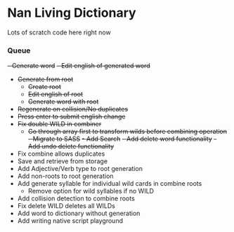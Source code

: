 # Nan Living Dictionary

Lots of scratch code here right now

### Queue

~~- Generate word~~
~~- Edit english of generated word~~
- ~~Generate from root~~
  - ~~Create root~~
  - ~~Edit english of root~~
  - ~~Generate word with root~~
- ~~Regenerate on collision/No duplicates~~
- ~~Press enter to submit english change~~
- ~~Fix double WILD in combiner~~
    - ~~Go through array first to transform wilds before combining operation~~
~~- Migrate to SASS~~
~~- Add Search~~
~~- Add delete word functionality~~
~~- Add undo delete functionality~~
- Fix combine allows duplicates
- Save and retrieve from storage
- Add Adjective/Verb type to root generation
- Add non-roots to root generation
- Add generate syllable for individual wild cards in combine roots
    - Remove option for wild syllables if no WILD
- Add collision detection to combine roots
- Fix delete WILD deletes all WILDs
- Add word to dictionary without generation
- Add writing native script playground
